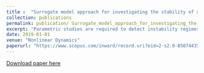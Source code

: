 ```yaml
---
title :  "Surrogate model approach for investigating the stability of a friction-induced oscillator of Duffing’s type"
collection: publications 
permalink: publication/ Surrogate_model_approach_for_investigating_the_stability_of_a_friction-induced_oscillator_of_Duffing’s_type
excerpt: "Parametric studies are required to detect instability regimes of dynamic systems. This prediction can be computationally demanding as it requires a fine exploration of large parametric space due to the disrupted mechanical behavior. In this paper, an efficient surrogate strategy is proposed to investigate the behavior of an oscillator of Duffing’s type in combination with an elasto-plastic friction force model. Relevant quantities of interest are discussed. Sticking time is considered using a machine learning technique based on Gaussian processes called kriging. The largest Lyapunov exponent is considered as an efficient indicator of chaotic motion. This indicator is estimated using a perturbation method. A dedicated adaptive kriging strategy for classification called MiVor is utilized and appears to be highly proficient in order to detect instabilities over the parametric space and can furthermore be used for complex response surfaces in multi-dimensional parametric domains. © 2019, Springer Nature B.V."
date: 2019-01-01
venue: "Nonlinear Dynamics"
paperurl: "https://www.scopus.com/inward/record.uri?eid=2-s2.0-85074435106&doi=10.1007%2fs11071-019-05281-2&partnerID=40&md5=20836c70da97e5889ec5be90d7e230c0"
---
```

 
[Download paper here](https://www.scopus.com/inward/record.uri?eid=2-s2.0-85074435106&doi=10.1007%2fs11071-019-05281-2&partnerID=40&md5=20836c70da97e5889ec5be90d7e230c0)
